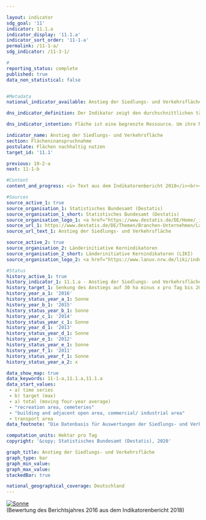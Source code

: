 ```yaml
---

layout: indicator                   
sdg_goal: '11'                   
indicator: 11.1.a                   
indicator_display: '11.1.a'                   
indicator_sort_order: '11-1-a'                   
permalink: /11-1-a/                   
sdg_indicator: /11-3-1/                   

#                   
reporting_status: complete                   
published: true                   
data_non_statistical: false                   


#Metadata                   
national_indicator_available: Anstieg der Siedlungs- und Verkehrsfläche                   

dns_indicator_definition: Der Indikator zeigt den durchschnittlichen täglichen Anstieg der Siedlungs- und Verkehrsfläche.                   

dns_indicator_intention: Fläche ist eine begrenzte Ressource. Um ihre Nutzung konkurrieren beispielsweise Land- und Forstwirtschaft, Siedlung und Verkehr, Naturschutz, Rohstoffabbau und Energieerzeugung. Die Inanspruchnahme zusätzlicher Flächen für Siedlungs- und Verkehrszwecke soll bis zum Jahr 2030 auf unter 30 Hektar pro Tag begrenzt werden.                   

indicator_name: Anstieg der Siedlungs- und Verkehrsfläche                   
section: Flächeninanspruchnahme                   
postulate: Flächen nachhaltig nutzen                   
target_id: '11.1'                   

previous: 10-2-a                   
next: 11-1-b                   

#Content                    
content_and_progress: <i> Text aus dem Indikatorenbericht 2018</i><br><br>Siedlungs- und Verkehrsfläche ist nicht gleichzusetzen mit versiegelter Fläche. Zur Siedlungsund Verkehrsfläche zählen die Nutzungsarten Gebäude- und Freifläche, Betriebsfläche ohne Abbauland, Verkehrsfläche, Erholungsfläche und Friedhöfe. Der Indikator stellt dabei nicht auf die versiegelte Fläche ab, sondern erfasst auch unbebaute und nicht versiegelte Flächen wie Gärten, Hofflächen und Verkehrsbegleitgrün sowie Freiflächen wie Parks und Grünanlagen, Kleingärten, Gartenland innerhalb von Ortslagen, Sport- und Freizeitanlagen, Campingplätze sowie Friedhöfe. Nach Berechnungen der Umweltökonomischen Gesamtrechnungen der Länder wird der Versiegelungsanteil der Siedlungs- und Verkehrsfläche im Länderdurchschnitt auf gut 45&nbsp;% geschätzt (2013). <br><br>Die Datenquelle des Indikators ist die Flächenerhebung nach Art der tatsächlichen Nutzung in den amtlichen Liegenschaftskatastern der Länder. Bedingt durch methodische Umstellungen der amtlichen Liegenschaftskataster ist es in den vergangenen Jahren vermehrt zur Neuzuordnung von Flächen gekommen, denen keine realen Nutzungsänderungen zugrunde lagen. Um die hieraus resultierende Verzerrung partiell auszugleichen, wird für die Beurteilung der Entwicklung ein gleitender Durchschnitt jeweils aus den vier zurückliegenden angegebenen Jahren gebildet. <br><br>Bei der Flächenerhebung nach Art der tatsächlichen Nutzung fand im Jahr 2016 eine methodische Veränderung der Erhebungsgrundlage statt, sodass die Vergleichbarkeit der Daten ab 2016 mit den Vorjahren eingeschränkt ist. Aus diesem Grund ist die Entwicklung des Indikators für das Jahr 2016 nur als gleitender Vierjahresdurchschnitt abgebildet. <br><br>In den Jahren 1992 bis 2015 wurden 8&nbsp;761 Quadratkilometer Flächen in Siedlungs- und Verkehrsfläche umgewandelt. Somit erhöhte sich gegenüber 1992 die Siedlungs- und Verkehrsfläche um 21,7&nbsp;%; dabei stieg die Siedlungsfläche um 29,7&nbsp;% und die Verkehrsfläche um 10,1&nbsp;%. <br><br>In den letzten Jahren hat sich dieser Zuwachs der Siedlungs- und Verkehrsfläche erkennbar abgeschwächt. 2015 lag der gleitende Vierjahresdurchschnitt für neu in Anspruch genommene Flächen für Siedlungs- und Verkehrszwecke bei 66 Hektar pro Tag, im Vergleich zu 120 Hektar pro Tag zu Beginn der Zeitreihe. Bei Fortsetzung der durchschnittlichen Entwicklung der letzten fünf Jahre würde das ursprünglich vorgegebene Ziel von 30 Hektar je Tag, das bereits im Jahr 2020 erreicht werden sollte, im Jahr 2030 erreicht. In 2016 ist der gleitende Vierjahresdurchschnitt weiter auf einen Wert von 62 Hektar für neu in Anspruch genommene Siedlungs- und Verkehrsfläche gesunken. <br><br>Die Entwicklung der Siedlungsfläche wurde in den Jahren 2005 bis 2009 vorübergehend durch hohe Zuwächse in der Nutzungskategorie „Erholungsfläche, Friedhof“ dominiert. Dies spiegelt in diesem Ausmaß keine realen Änderungen in der Landschaft wider und ist unter anderem auf die bereits genannten Umstellungen im Liegenschaftskataster zurückzuführen. Im Jahr 2015 betrug der Anteil der Erholungsflächen und Friedhöfe an der Siedlungs- und Verkehrsfläche 9,8&nbsp;%, wobei der Zuwachs bei den Friedhöfen nur einen marginalen Anteil ausmacht. Von 2012 bis 2014 erhöhte sich der Anstieg der Verkehrsfläche wieder deutlich, ging in 2015 aber wieder zurück. <br><br>Im Jahr 2015 betrug die Siedlungs- und Verkehrsfläche insgesamt 49&nbsp;066 Quadratkilometer und machte damit 13,7&nbsp;% der gesamten Fläche Deutschlands aus. Die größten Flächenarten in Deutschland sind mit 184&nbsp;332 Quadratkilometer die Landwirtschaftsfläche (51,6&nbsp;%), gefolgt von der Waldfläche mit 109&nbsp;515 Quadratkilometern (30,6&nbsp;%). Im Vergleichszeitraum 1992 bis 2015 hat sich die Waldfläche um 4&nbsp;979 Quadratkilometern vergrößert, während die Landwirtschaftsfläche um 10&nbsp;780 Quadratkilometer zurückgegangen ist. Somit ist davon auszugehen, dass der Anstieg der Siedlungs- und Verkehrsfläche im Wesentlichen zulasten von Landwirtschaftsflächen erfolgte.                   

#Sources
source_active_1: true                           
source_organisation_1: Statistisches Bundesamt (Destatis)                           
source_organisation_1_short: Statistisches Bundesamt (Destatis)                           
source_organisation_logo_1: <a href="https://www.destatis.de/DE/Home/_inhalt.html"><img src="https://g205sdgs.github.io/sdg-indicators/public/logos/destatis.png" alt="Logo Statistisches Bundesamt (Destatis)" title="Klicken Sie hier um zu der Homepage der Organisation zu gelangen" /></a>
source_url_1: https://www.destatis.de/DE/Themen/Branchen-Unternehmen/Landwirtschaft-Forstwirtschaft-Fischerei/Flaechennutzung/_inhalt.html                               
source_url_text_1: Anstieg der Siedlungs- und Verkehrsfläche                               

source_active_2: true                           
source_organisation_2: Länderinitiative Kernindikatoren                           
source_organisation_2_short: Länderinitiative Kernindikatoren (LIKI)                           
source_organisation_logo_2: <a href="https://www.lanuv.nrw.de/liki/index.php"><img src="https://g205sdgs.github.io/sdg-indicators/public/logos/liki.png" alt="Logo Länderinitiative Kernindikatoren (LIKI)" title="Klicken Sie hier um zu der Homepage der Organisation zu gelangen" /></a>

#Status                   
history_active_1: true                   
history_indicator_1: 11.1.a - Anstieg der Siedlungs- und Verkehrsfläche                   
history_target_1: Senkung des Anstiegs auf 30 ha minus x pro Tag bis 2030
history_year_a_1: '2016'                           
history_status_year_a_1: Sonne
history_year_b_1: '2015'                           
history_status_year_b_1: Sonne
history_year_c_1: '2014'                           
history_status_year_c_1: Sonne
history_year_d_1: '2013'                           
history_status_year_d_1: Sonne
history_year_e_1: '2012'                           
history_status_year_e_1: Sonne
history_year_f_1: '2011'                           
history_status_year_f_1: Sonne
history_status_year_a_2: x

data_show_map: true             
data_keywords: 11-1-a,11.1.a,11.1.a                   
data_start_values:
 - a) time series
 - b) target (max)
 - a) total (moving four-year average)
 - "recreation area, cemeteries"
 - "building and adjacent open area, commercial/ industrial area"
 - transport area                   
data_footnote: "Die Datenbasis für Auswertungen der Siedlungs- und Verkehrsfläche ist die amtliche Flächenerhebung. Ab dem Berichtsjahr 2016 basiert diese auf dem Amtlichen Liegenschaftskataster-Informationssystem (ALKIS). Dadurch ist der Vergleich zu den Vorjahren beeinträchtigt und die Berechnung von Veränderungen erschwert. Die nach der Umstellung ermittelte Siedlungs- und Verkehrsfläche enthält weitgehend dieselben Nutzungsarten wie früher."                   

computation_units: Hektar pro Tag                   
copyright: '&copy; Statistisches Bundesamt (Destatis), 2020'                   

graph_title: Anstieg der Siedlungs- und Verkehrsfläche                   
graph_type: bar                   
graph_min_value:                    
graph_max_value:                    
stackedBar: true                   

national_geographical_coverage: Deutschland                   
---
```

<div>                           
  <div class="my-header">                           
    <a href="https://sustainabledevelopment-deutschland.github.io/status/"><img src="https://g205sdgs.github.io/sdg-indicators/public/Wettersymbole/Sonne.png" title="Bei Fortsetzung der Entwicklung beträgt die Abweichung vom Zielwert weniger als 5&nbsp;% der Differenz zwischen Zielwert und aktuellem Wert" alt="Sonne" />                           
    </a>                           
  </div>
  <div class="my-header-note">
    <span>(Bewertung des Berichtsjahres 2016 aus dem Indikatorenbericht 2018)</span>
  </div>                           
</div>
